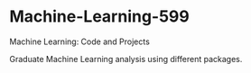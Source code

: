 # Machine-Learning-599
Machine Learning: Code and Projects

Graduate Machine Learning analysis using different packages.
